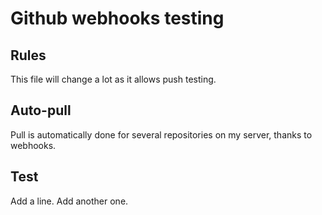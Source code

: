 Github webhooks testing
=======================

Rules
-----

This file will change a lot as it allows push testing.

Auto-pull
---------

Pull is automatically done for several repositories on my server, thanks to webhooks.

Test
----

Add a line.
Add another one.
